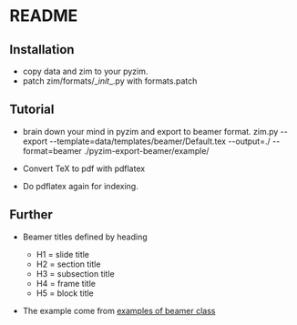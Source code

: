 README
======

Installation
------------
* copy data and zim to your pyzim.
* patch zim/formats/\__init__.py with formats.patch

Tutorial
--------
- brain down your mind in pyzim and export to beamer format.
    zim.py --export --template=data/templates/beamer/Default.tex --output=./ --format=beamer ./pyzim-export-beamer/example/

- Convert TeX to pdf with pdflatex
- Do pdflatex again for indexing. 

Further
------
* Beamer titles defined by heading
    * H1 = slide title
    * H2 = section title
    * H3 = subsection title
    * H4 = frame title
    * H5 = block title

* The example come from [examples of beamer class](http://goo.gl/5OEYfU)
